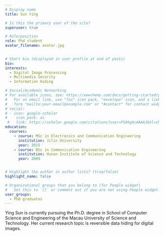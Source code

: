 ```yaml
---
# Display name
title: Sun Ying

# Is this the primary user of the site?
superuser: true

# Role/position
role: Phd student
avatar_filename: avatar.jpg
  

# Short bio (displayed in user profile at end of posts)
bio:
interests:
  - Digital Image Processing
  - Multimedia Security
  - Information Hiding

# Social/Academic Networking
# For available icons, see: https://wowchemy.com/docs/getting-started/page-builder/#icons
#   For an email link, use "fas" icon pack, "envelope" icon, and a link in the
#   form "mailto:your-email@example.com" or "#contact" for contact widget.
# social:
# - icon: google-scholar
#    icon_pack: ai
 #   link: https://scholar.google.com/citations?user=PS86g9cAAAAJ&hl=zh-CN
education:
  courses:
    - course: MSc in Electronics and Communication Engineering
      institution: Jilin University
      year: 2015
    - course: BSc in Communication Engineering
      institution: Hunan Institute of Science and Technology
      year: 2009


# Highlight the author in author lists? (true/false)
highlight_name: false

# Organizational groups that you belong to (for People widget)
#   Set this to `[]` or comment out if you are not using People widget.
user_groups:
  - PhD graduates
---
```

Ying Sun is currently pursuing the Ph.D. degree in School of Computer Science and Engineering of the Macau University of Science and Technology. Her current research topic is reversible data hiding for digital images.
